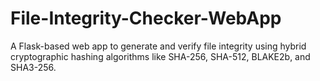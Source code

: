 # File-Integrity-Checker-WebApp
A Flask-based web app to generate and verify file integrity using hybrid cryptographic hashing algorithms like SHA-256, SHA-512, BLAKE2b, and SHA3-256.
